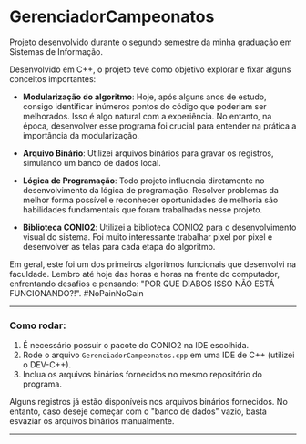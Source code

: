 # GerenciadorCampeonatos

Projeto desenvolvido durante o segundo semestre da minha graduação em Sistemas de Informação.

Desenvolvido em C++, o projeto teve como objetivo explorar e fixar alguns conceitos importantes:

- **Modularização do algoritmo**: Hoje, após alguns anos de estudo, consigo identificar inúmeros pontos do código que poderiam ser melhorados. Isso é algo natural com a experiência. No entanto, na época, desenvolver esse programa foi crucial para entender na prática a importância da modularização.

- **Arquivo Binário**: Utilizei arquivos binários para gravar os registros, simulando um banco de dados local.

- **Lógica de Programação**: Todo projeto influencia diretamente no desenvolvimento da lógica de programação. Resolver problemas da melhor forma possível e reconhecer oportunidades de melhoria são habilidades fundamentais que foram trabalhadas nesse projeto.

- **Biblioteca CONIO2**: Utilizei a biblioteca CONIO2 para o desenvolvimento visual do sistema. Foi muito interessante trabalhar pixel por pixel e desenvolver as telas para cada etapa do algoritmo.

Em geral, este foi um dos primeiros algoritmos funcionais que desenvolvi na faculdade. Lembro até hoje das horas e horas na frente do computador, enfrentando desafios e pensando: "POR QUE DIABOS ISSO NÃO ESTÁ FUNCIONANDO?!". 
#NoPainNoGain

---

### **Como rodar:**
1. É necessário possuir o pacote do CONIO2 na IDE escolhida.
2. Rode o arquivo `GerenciadorCampeonatos.cpp` em uma IDE de C++ (utilizei o DEV-C++).
3. Inclua os arquivos binários fornecidos no mesmo repositório do programa.


Alguns registros já estão disponíveis nos arquivos binários fornecidos. No entanto, caso deseje começar com o "banco de dados" vazio, basta esvaziar os arquivos binários manualmente.

---

